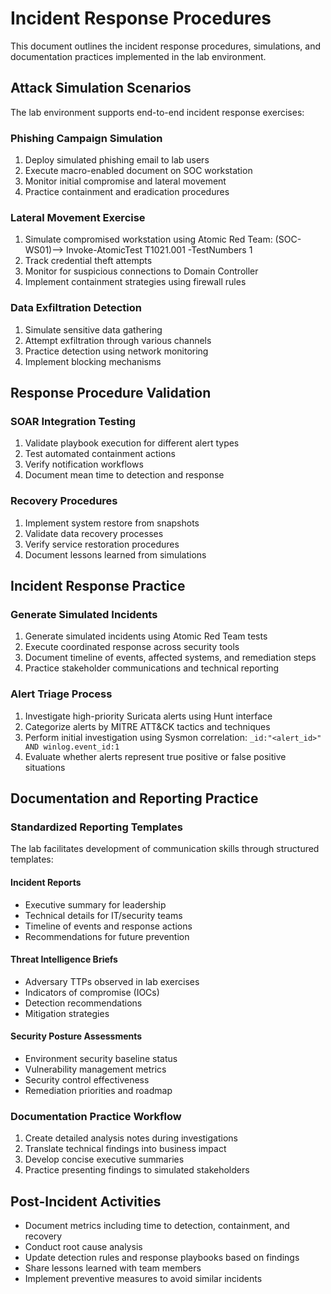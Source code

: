 # Incident Response Procedures

This document outlines the incident response procedures, simulations, and documentation practices implemented in the lab environment.

## Attack Simulation Scenarios

The lab environment supports end-to-end incident response exercises:

### Phishing Campaign Simulation

1. Deploy simulated phishing email to lab users
2. Execute macro-enabled document on SOC workstation
3. Monitor initial compromise and lateral movement
4. Practice containment and eradication procedures

### Lateral Movement Exercise

1. Simulate compromised workstation using Atomic Red Team: (SOC-WS01)--> Invoke-AtomicTest T1021.001 -TestNumbers 1
2. Track credential theft attempts
3. Monitor for suspicious connections to Domain Controller
4. Implement containment strategies using firewall rules

### Data Exfiltration Detection

1. Simulate sensitive data gathering
2. Attempt exfiltration through various channels
3. Practice detection using network monitoring
4. Implement blocking mechanisms

## Response Procedure Validation

### SOAR Integration Testing

1. Validate playbook execution for different alert types
2. Test automated containment actions
3. Verify notification workflows
4. Document mean time to detection and response

### Recovery Procedures

1. Implement system restore from snapshots
2. Validate data recovery processes
3. Verify service restoration procedures
4. Document lessons learned from simulations

## Incident Response Practice

### Generate Simulated Incidents

1. Generate simulated incidents using Atomic Red Team tests
2. Execute coordinated response across security tools
3. Document timeline of events, affected systems, and remediation steps
4. Practice stakeholder communications and technical reporting

### Alert Triage Process

1. Investigate high-priority Suricata alerts using Hunt interface
2. Categorize alerts by MITRE ATT&CK tactics and techniques
3. Perform initial investigation using Sysmon correlation: `_id:"<alert_id>" AND winlog.event_id:1`
4. Evaluate whether alerts represent true positive or false positive situations

## Documentation and Reporting Practice

### Standardized Reporting Templates

The lab facilitates development of communication skills through structured templates:

#### Incident Reports

- Executive summary for leadership
- Technical details for IT/security teams
- Timeline of events and response actions
- Recommendations for future prevention

#### Threat Intelligence Briefs

- Adversary TTPs observed in lab exercises
- Indicators of compromise (IOCs)
- Detection recommendations
- Mitigation strategies

#### Security Posture Assessments

- Environment security baseline status
- Vulnerability management metrics
- Security control effectiveness
- Remediation priorities and roadmap

### Documentation Practice Workflow

1. Create detailed analysis notes during investigations
2. Translate technical findings into business impact
3. Develop concise executive summaries
4. Practice presenting findings to simulated stakeholders

## Post-Incident Activities

- Document metrics including time to detection, containment, and recovery
- Conduct root cause analysis
- Update detection rules and response playbooks based on findings
- Share lessons learned with team members
- Implement preventive measures to avoid similar incidents

